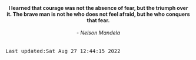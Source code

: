 
<div align="center"><b><span>I learned that courage was not the absence of fear, but the triumph over it. The brave man is not he who does not feel afraid, but he who conquers that fear.</span></b><br><br><i> - Nelson Mandela</i></div>
<br><br><kbd>Last updated:Sat Aug 27 12:44:15 2022</kbd>